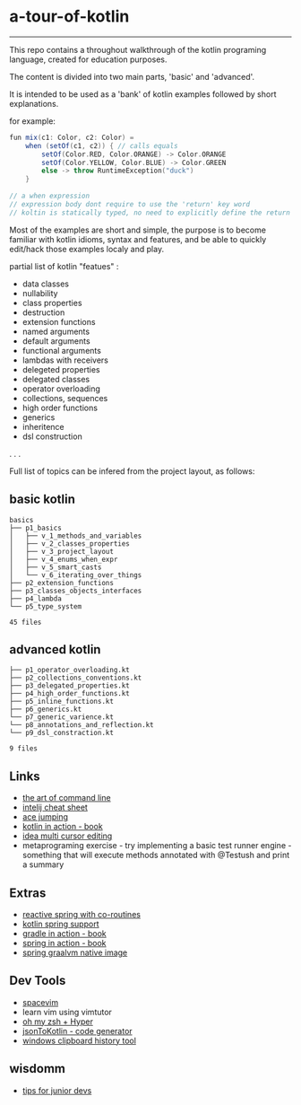 # a-tour-of-kotlin

---

This repo contains a throughout walkthrough of the kotlin programing language,
created for education purposes.

The content is divided into two main parts, 'basic' and 'advanced'.

It is intended to be used as a 'bank' of kotlin examples 
followed by short explanations.


for example:

```scala
fun mix(c1: Color, c2: Color) =
    when (setOf(c1, c2)) { // calls equals
        setOf(Color.RED, Color.ORANGE) -> Color.ORANGE
        setOf(Color.YELLOW, Color.BLUE) -> Color.GREEN
        else -> throw RuntimeException("duck")
    }
    
// a when expression
// expression body dont require to use the 'return' key word
// koltin is statically typed, no need to explicitly define the return type
```

Most of the examples are short and simple, the purpose is to become familiar with kotlin idioms, syntax
and features, and be able to quickly edit/hack those examples localy and play.

partial list of kotlin "featues" :
- data classes
- nullability
- class properties
- destruction
- extension functions
- named arguments
- default arguments
- functional arguments
- lambdas with receivers
- delegeted properties
- delegated classes
- operator overloading
- collections, sequences
- high order functions
- generics
- inheritence
- dsl construction


.
.
.


Full list of topics can be infered from the project layout, as follows:

## basic kotlin
```
basics
├── p1_basics
│   ├── v_1_methods_and_variables
│   ├── v_2_classes_properties
│   ├── v_3_project_layout
│   ├── v_4_enums_when_expr
│   ├── v_5_smart_casts
│   └── v_6_iterating_over_things
├── p2_extension_functions
├── p3_classes_objects_interfaces
├── p4_lambda
└── p5_type_system

45 files
```

## advanced kotlin
```
├── p1_operator_overloading.kt
├── p2_collections_conventions.kt
├── p3_delegated_properties.kt
├── p4_high_order_functions.kt
├── p5_inline_functions.kt
├── p6_generics.kt
└── p7_generic_varience.kt
└── p8_annotations_and_reflection.kt
└── p9_dsl_constraction.kt

9 files
```


## Links
- [the art of command line](https://github.com/jlevy/the-art-of-command-line)
- [intelij cheat sheet](https://www.notion.so/viggin/kotlin-43585-c8c59b4a41ea47ffbcfedaaec2eb5f38#927e9ac0590a401da158a1d90e30d85d)
- [ace jumping](https://plugins.jetbrains.com/plugin/7086-acejump)
- [kotlin in action - book](https://www.manning.com/books/kotlin-in-action)
- [idea multi cursor editing](https://www.manning.com/books/kotlin-in-action)
- metaprograming exercise - try implementing a basic test runner engine - something that will execute methods annotated with @Testush and print a summary

## Extras
- [reactive spring with co-routines](https://spring.io/blog/2019/04/12/going-reactive-with-spring-coroutines-and-kotlin-flow)
- [kotlin spring support](https://spring.io/blog/2017/01/04/introducing-kotlin-support-in-spring-framework-5-0)
- [gradle in action - book ](https://www.manning.com/books/gradle-in-action)
- [spring in action - book](https://www.manning.com/books/spring-in-action-sixth-edition?query=spring%20in%20action)
- [spring graalvm native image](https://spring.io/blog/2020/04/16/spring-tips-the-graalvm-native-image-builder-feature)

## Dev Tools
- [spacevim](https://spacevim.org/)
- learn vim using vimtutor
- [oh my zsh + Hyper](https://evdokimovm.github.io/windows/zsh/shell/syntax/highlighting/ohmyzsh/hyper/terminal/2017/02/24/how-to-install-zsh-and-oh-my-zsh-on-windows-10.html)
- [jsonToKotlin - code generator](https://www.json2kotlin.com/)
- [ windows clipboard history tool](https://windowsreport.com/clipboard-managers-windows-10/)

## wisdomm
- [tips for junior devs](https://www.youtube.com/watch?v=5g3dK2DgW-k)
